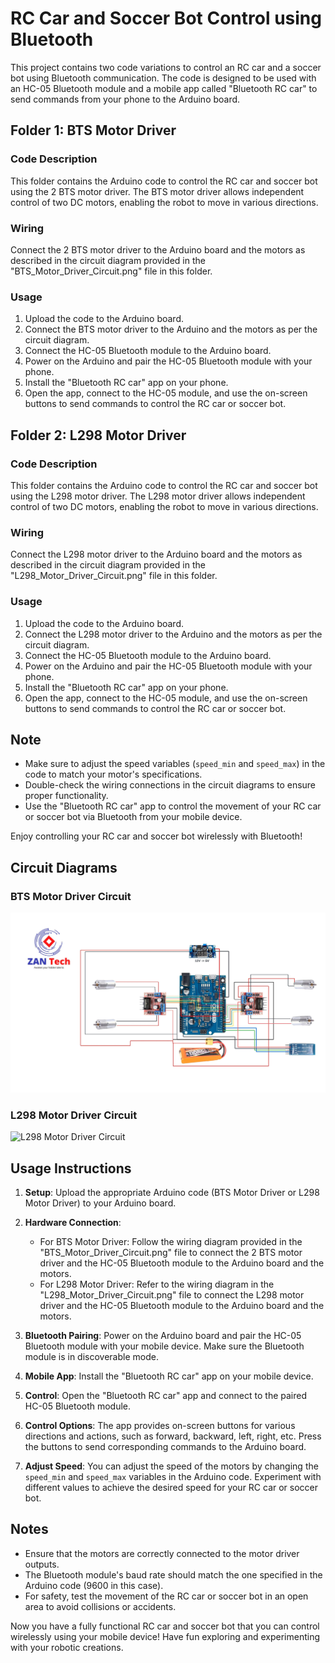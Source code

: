 # RC Car and Soccer Bot Control using Bluetooth

This project contains two code variations to control an RC car and a soccer bot using Bluetooth communication. The code is designed to be used with an HC-05 Bluetooth module and a mobile app called "Bluetooth RC car" to send commands from your phone to the Arduino board.

## Folder 1: BTS Motor Driver

### Code Description

This folder contains the Arduino code to control the RC car and soccer bot using the 2 BTS motor driver. The BTS motor driver allows independent control of two DC motors, enabling the robot to move in various directions.

### Wiring

Connect the 2 BTS motor driver to the Arduino board and the motors as described in the circuit diagram provided in the "BTS_Motor_Driver_Circuit.png" file in this folder.

### Usage

1. Upload the code to the Arduino board.
2. Connect the BTS motor driver to the Arduino and the motors as per the circuit diagram.
3. Connect the HC-05 Bluetooth module to the Arduino board.
4. Power on the Arduino and pair the HC-05 Bluetooth module with your phone.
5. Install the "Bluetooth RC car" app on your phone.
6. Open the app, connect to the HC-05 module, and use the on-screen buttons to send commands to control the RC car or soccer bot.

## Folder 2: L298 Motor Driver

### Code Description

This folder contains the Arduino code to control the RC car and soccer bot using the L298 motor driver. The L298 motor driver allows independent control of two DC motors, enabling the robot to move in various directions.

### Wiring

Connect the L298 motor driver to the Arduino board and the motors as described in the circuit diagram provided in the "L298_Motor_Driver_Circuit.png" file in this folder.

### Usage

1. Upload the code to the Arduino board.
2. Connect the L298 motor driver to the Arduino and the motors as per the circuit diagram.
3. Connect the HC-05 Bluetooth module to the Arduino board.
4. Power on the Arduino and pair the HC-05 Bluetooth module with your phone.
5. Install the "Bluetooth RC car" app on your phone.
6. Open the app, connect to the HC-05 module, and use the on-screen buttons to send commands to control the RC car or soccer bot.

## Note

- Make sure to adjust the speed variables (`speed_min` and `speed_max`) in the code to match your motor's specifications.
- Double-check the wiring connections in the circuit diagrams to ensure proper functionality.
- Use the "Bluetooth RC car" app to control the movement of your RC car or soccer bot via Bluetooth from your mobile device.

Enjoy controlling your RC car and soccer bot wirelessly with Bluetooth!

## Circuit Diagrams

### BTS Motor Driver Circuit
![BTS Motor Driver Circuit](https://github.com/Nakib00/RC_Car_Soccer_Bot_code/blob/main/Image/RC%20and%20Soccor%20circuit%20using%202%20BTS.jpg?raw=true)

### L298 Motor Driver Circuit
![L298 Motor Driver Circuit](path_to_l298_motor_driver_circuit.png)

## Usage Instructions

1. **Setup**: Upload the appropriate Arduino code (BTS Motor Driver or L298 Motor Driver) to your Arduino board.

2. **Hardware Connection**:
   - For BTS Motor Driver: Follow the wiring diagram provided in the "BTS_Motor_Driver_Circuit.png" file to connect the 2 BTS motor driver and the HC-05 Bluetooth module to the Arduino board and the motors.
   - For L298 Motor Driver: Refer to the wiring diagram in the "L298_Motor_Driver_Circuit.png" file to connect the L298 motor driver and the HC-05 Bluetooth module to the Arduino board and the motors.

3. **Bluetooth Pairing**: Power on the Arduino board and pair the HC-05 Bluetooth module with your mobile device. Make sure the Bluetooth module is in discoverable mode.

4. **Mobile App**: Install the "Bluetooth RC car" app on your mobile device.

5. **Control**: Open the "Bluetooth RC car" app and connect to the paired HC-05 Bluetooth module.

6. **Control Options**: The app provides on-screen buttons for various directions and actions, such as forward, backward, left, right, etc. Press the buttons to send corresponding commands to the Arduino board.

7. **Adjust Speed**: You can adjust the speed of the motors by changing the `speed_min` and `speed_max` variables in the Arduino code. Experiment with different values to achieve the desired speed for your RC car or soccer bot.

## Notes

- Ensure that the motors are correctly connected to the motor driver outputs.
- The Bluetooth module's baud rate should match the one specified in the Arduino code (9600 in this case).
- For safety, test the movement of the RC car or soccer bot in an open area to avoid collisions or accidents.

Now you have a fully functional RC car and soccer bot that you can control wirelessly using your mobile device! Have fun exploring and experimenting with your robotic creations.
